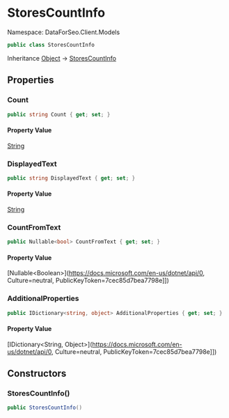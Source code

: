 # StoresCountInfo

Namespace: DataForSeo.Client.Models

```csharp
public class StoresCountInfo
```

Inheritance [Object](https://docs.microsoft.com/en-us/dotnet/api/Object) → [StoresCountInfo](./StoresCountInfo.md)

## Properties

### **Count**

```csharp
public string Count { get; set; }
```

#### Property Value

[String](https://docs.microsoft.com/en-us/dotnet/api/String)<br>

### **DisplayedText**

```csharp
public string DisplayedText { get; set; }
```

#### Property Value

[String](https://docs.microsoft.com/en-us/dotnet/api/String)<br>

### **CountFromText**

```csharp
public Nullable<bool> CountFromText { get; set; }
```

#### Property Value

[Nullable&lt;Boolean&gt;](https://docs.microsoft.com/en-us/dotnet/api/0, Culture=neutral, PublicKeyToken=7cec85d7bea7798e]])<br>

### **AdditionalProperties**

```csharp
public IDictionary<string, object> AdditionalProperties { get; set; }
```

#### Property Value

[IDictionary&lt;String, Object&gt;](https://docs.microsoft.com/en-us/dotnet/api/0, Culture=neutral, PublicKeyToken=7cec85d7bea7798e]])<br>

## Constructors

### **StoresCountInfo()**

```csharp
public StoresCountInfo()
```
